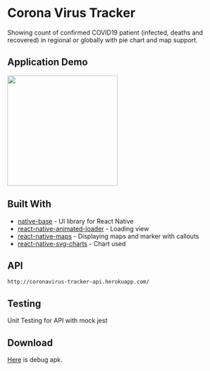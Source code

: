 # Corona Virus Tracker

Showing count of confirmed COVID19 patient (infected, deaths and recovered) in regional or globally with pie chart and map support.

## Application Demo

<img src="https://github.com/iqbalsyamhad/corona-tracker/blob/master/apk/demo.gif?raw=true" width="250px">

## Built With

* [native-base](https://www.npmjs.com/package/native-base) - UI library for React Native
* [react-native-animated-loader](https://www.npmjs.com/package/react-native-animated-loader) - Loading view
* [react-native-maps](https://www.npmjs.com/package/react-native-maps) - Displaying maps and marker with callouts
* [react-native-svg-charts](https://www.npmjs.com/package/react-native-svg-charts) - Chart used

## API

```
http://coronavirus-tracker-api.herokuapp.com/
```

## Testing

Unit Testing for API with mock jest

## Download

<a href="https://github.com/iqbalsyamhad/corona-tracker/blob/master/apk/coronatracker.apk">Here</a> is debug apk.

